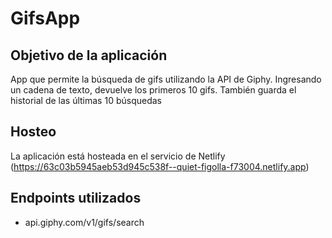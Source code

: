 # GifsApp

## Objetivo de la aplicación
App que permite la búsqueda de gifs utilizando la API de Giphy.
Ingresando un cadena de texto, devuelve los primeros 10 gifs.
También guarda el historial de las últimas 10 búsquedas

## Hosteo
La aplicación está hosteada en el servicio de Netlify (https://63c03b5945aeb53d945c538f--quiet-figolla-f73004.netlify.app)

## Endpoints utilizados
- api.giphy.com/v1/gifs/search